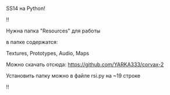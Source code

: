 SS14 на Python!

!!

Нужна папка "Resources" для работы

в папке содержатся:

Textures, Prototypes, Audio, Maps

Можно скачать отсюда: https://github.com/YARKA333/corvax-2

Установить папку можно в файле rsi.py на ~19 строке

!!


